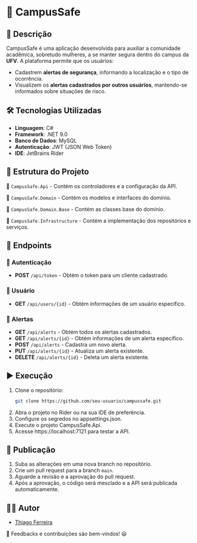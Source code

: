 # 🚨 CampusSafe

## 📌 Descrição
CampusSafe é uma aplicação desenvolvida para auxiliar a comunidade acadêmica, sobretudo mulheres, a se manter segura dentro do campus da **UFV**. A plataforma permite que os usuários:
- Cadastrem **alertas de segurança**, informando a localização e o tipo de ocorrência.
- Visualizem os **alertas cadastrados por outros usuários**, mantendo-se informados sobre situações de risco.



## 🛠️ Tecnologias Utilizadas
- **Linguagem**: C#
- **Framework**: .NET 9.0
- **Banco de Dados**: MySQL
- **Autenticação**: JWT (JSON Web Token)
- **IDE**: JetBrains Rider



## 📂 Estrutura do Projeto
📁 `CampusSafe.Api` - Contém os controladores e a configuração da API.

📁 `CampusSafe.Domain` - Contém os modelos e interfaces do domínio.

📁 `CampusSafe.Domain.Base` - Contém as classes base do domínio.

📁 `CampusSafe.Infrastructure` - Contém a implementação dos repositórios e serviços.


## 🔗 Endpoints
### 🔑 Autenticação
- **POST** `/api/token` - Obtém o token para um cliente cadastrado.

### 👤 Usuário
- **GET** `/api/users/{id}` - Obtém informações de um usuário específico.

### 🚨 Alertas
- **GET** `/api/alerts` - Obtém todos os alertas cadastrados.
- **GET** `/api/alerts/{id}` - Obtém informações de um alerta específico.
- **POST** `/api/alerts` - Cadastra um novo alerta.
- **PUT** `/api/alerts/{id}` - Atualiza um alerta existente.
- **DELETE** `/api/alerts/{id}` - Deleta um alerta existente.



## ▶️ Execução
1. Clone o repositório:
   ```sh
   git clone https://github.com/seu-usuario/campussafe.git
2. Abra o projeto no Rider ou na sua IDE de preferência.
3. Configure os segredos no appsettings.json.
4. Execute o projeto CampusSafe.Api.
5. Acesse https://localhost:7121 para testar a API.

## 🚀  Publicação
1. Suba as alterações em uma nova branch no repositório.
2. Crie um pull request para a branch `main`.
3. Aguarde a revisão e a aprovação do pull request.
4. Após a aprovação, o código será mesclado e a API será publicada automaticamente.


## 👨‍💻 Autor
- [Thiago Ferreira](https://github.com/thiagofp0)

📢 Feedbacks e contribuições são bem-vindos! 😃
